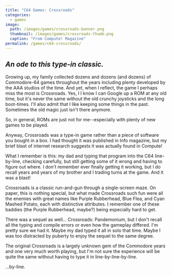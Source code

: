```yaml
---
title: "C64 Games: Crossroads"
categories:
  - games
image:
  path: /images/games/crossroads-banner.png
  thumbnail: /images/games/crossroads-thumb.png
  caption: "From Compute! Magazine"
permalink: /games/c64-crossroads/ 
---
```

*An ode to this type-in classic.*
---

Growing up, my family collected dozens and dozens (and dozens) of Commodore-64 games throughout the years including plenty developed by the AAA studios of the time. And yet, when I reflect, the game I perhaps miss the most is Crossroads. Yes, I I know I can Google up a ROM at any old time, but it's never the same without the old crunchy joysticks and the long boot-times. I'll also admit that I like keeping some things in the past. Sometimes the old magic just isn't there anymore.

So, in general, ROMs are just not for me--especially with plenty of new games to be played.

Anyway, Crossroads was a type-in game rather than a piece of software you bought in a box. I had thought it was published in Info magazine, but my brief blast of internet research suggests it was actually found in Compute!

What I remember is this: my dad and typing that program into the C64 line-by-line, checking carefully, but still getting some of it wrong and having to figure out where. I don't remember ever finally getting it working, but I do recall years and years of my brother and I trading turns at the game. And it was a blast!

Crossroads is a classic run-and-gun through a single-screen maze. On paper, this is nothing special, but  what made Crossroads such fun were all the enemies with great names like Purple Rubberhead, Blue Flea, and Cyan Mashed Potato, each with distinctive attributes. I remember one of these baddies (the Purple Rubberhead, maybe?) being especially hard to get.

There was a sequel as well... Crossroads: Pandemonium, but I don't recall all the typing and compile errors or even how the gameplay differed. I'm pretty sure we had it. Maybe my dad typed it all in solo that time. Maybe I was too distracted by puberty to enjoy the sequel to the same degree.

The original Crossroads is a largely unknown gem of the Commodore years and one very much worth playing, but I'm not sure the experience will be quite the same without having to type it in line-by-line-by-line.

...by-line.
